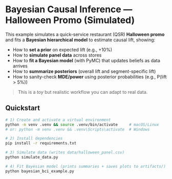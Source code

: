 # Bayesian Causal Inference — Halloween Promo (Simulated)

This example simulates a quick-service restaurant (QSR) **Halloween promo** and fits a
**Bayesian hierarchical model** to estimate causal lift, showing:

- How to **set a prior** on expected lift (e.g., +10%)
- How to **simulate panel data** across stores
- How to **fit a Bayesian model** (with PyMC) that updates beliefs as data arrives
- How to **summarize posteriors** (overall lift and segment-specific lift)
- How to sanity-check **MDE/power** using posterior probabilities (e.g., P(lift > 5%))

> This is a *toy* but realistic workflow you can adapt to real data.

## Quickstart

```bash
# 1) Create and activate a virtual environment
python -m venv .venv && source .venv/bin/activate     # macOS/Linux
# or: python -m venv .venv && .venv\Scripts\activate  # Windows

# 2) Install dependencies
pip install -r requirements.txt

# 3) Simulate data (writes data/halloween_panel.csv)
python simulate_data.py

# 4) Fit Bayesian model (prints summaries + saves plots to artifacts/)
python bayesian_bci_example.py
